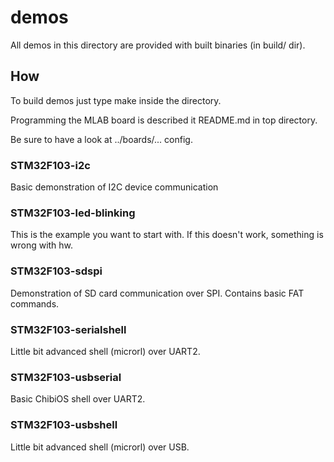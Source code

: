 # demos

All demos in this directory are provided with built binaries (in build/ dir).

## How

To build demos just type make inside the directory.

Programming the MLAB board is described it README.md in top directory.

Be sure to have a look at ../boards/... config.

### STM32F103-i2c 

Basic demonstration of I2C device communication

### STM32F103-led-blinking

This is the example you want to start with. If this doesn't work, something is wrong with hw.

### STM32F103-sdspi

Demonstration of SD card communication over SPI. Contains basic FAT commands.

### STM32F103-serialshell

Little bit advanced shell (microrl) over UART2.

### STM32F103-usbserial

Basic ChibiOS shell over UART2.

### STM32F103-usbshell

Little bit advanced shell (microrl) over USB.
